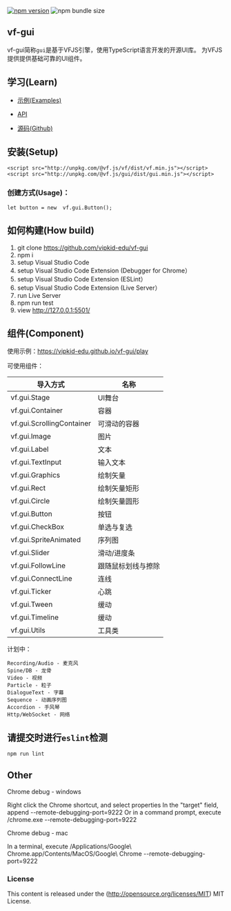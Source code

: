 [![npm version](https://badge.fury.io/js/vf-gui.svg)](https://badge.fury.io/js/vf-gui)
![npm bundle size](https://img.shields.io/bundlephobia/minzip/vf-gui)

## vf-gui

vf-gui简称`gui`是基于VFJS引擎，使用TypeScript语言开发的开源UI库。 为VFJS提供提供基础可靠的UI组件。


## 学习(Learn) 

* [示例(Examples)](https://vipkid-edu.github.io/vf-gui/play)

* [API](https://vipkid-edu.github.io/vf-gui/api)

* [源码(Github)](https://github.com/vipkid-edu/vf-gui/)


## 安装(Setup) 

```
<script src="http://unpkg.com/@vf.js/vf/dist/vf.min.js"></script>
<script src="http://unpkg.com/@vf.js/gui/dist/gui.min.js"></script>
```

### 创建方式(Usage)：

    let button = new  vf.gui.Button();


## 如何构建(How build)

1. git clone https://github.com/vipkid-edu/vf-gui
1. npm i
1. setup Visual Studio Code
1. setup Visual Studio Code Extension (Debugger for Chrome）
1. setup Visual Studio Code Extension (ESLint）
1. setup Visual Studio Code Extension (Live Server）
1. run Live Server
1. npm run test
1. view http://127.0.0.1:5501/


## 组件(Component)

使用示例：https://vipkid-edu.github.io/vf-gui/play

可使用组件：

| 导入方式    |      名称       |
|----------|-------------|
| vf.gui.Stage |  UI舞台 |
| vf.gui.Container | 容器 |
| vf.gui.ScrollingContainer | 可滑动的容器 |
| vf.gui.Image | 图片 |
| vf.gui.Label | 文本 |
| vf.gui.TextInput | 输入文本 |
| vf.gui.Graphics | 绘制矢量 |
| vf.gui.Rect | 绘制矢量矩形 |
| vf.gui.Circle | 绘制矢量圆形 |
| vf.gui.Button | 按钮 |
| vf.gui.CheckBox | 单选与复选 |
| vf.gui.SpriteAnimated | 序列图 |
| vf.gui.Slider | 滑动/进度条 |
| vf.gui.FollowLine | 跟随鼠标划线与擦除 |
| vf.gui.ConnectLine | 连线 |
| vf.gui.Ticker | 心跳 |
| vf.gui.Tween | 缓动 |
| vf.gui.Timeline | 缓动 |
| vf.gui.Utils | 工具类 |


计划中：

    Recording/Audio - 麦克风
    Spine/DB - 龙骨
    Video - 视频
    Particle - 粒子
    DialogueText - 字幕
    Sequence - 动画序列图
    Accordion - 手风琴
    Http/WebSocket - 网络


## 请提交时进行`eslint`检测

    npm run lint


## Other

Chrome debug - windows

Right click the Chrome shortcut, and select properties
In the "target" field, append --remote-debugging-port=9222
Or in a command prompt, execute <path to chrome>/chrome.exe --remote-debugging-port=9222

Chrome debug - mac

In a terminal, execute /Applications/Google\ Chrome.app/Contents/MacOS/Google\ Chrome --remote-debugging-port=9222

### License

This content is released under the (http://opensource.org/licenses/MIT) MIT License.
